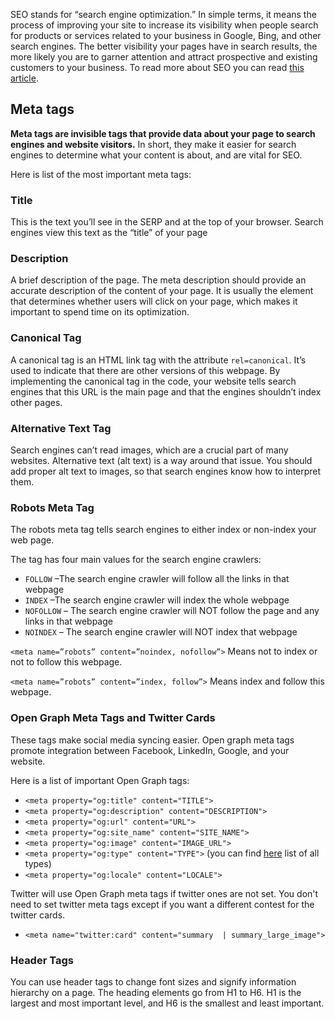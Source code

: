 SEO stands for “search engine optimization.” In simple terms, it means the process of improving your site to increase its visibility when people search for products or services related to your business in Google, Bing, and other search engines. The better visibility your pages have in search results, the more likely you are to garner attention and attract prospective and existing customers to your business. To read more about SEO you can read [this article](https://searchengineland.com/guide/what-is-seo).

## Meta tags
__Meta tags are invisible tags that provide data about your page to search engines and website visitors.__ In short, they make it easier for search engines to determine what your content is about, and are vital for SEO. 

Here is list of the most important meta tags: 

### Title
This is the text you’ll see in the SERP and at the top of your browser. Search engines view this text as the “title” of your page

### Description 
A brief description of the page. The meta description should provide an accurate description of the content of your page. It is usually the element that determines whether users will click on your page, which makes it important to spend time on its optimization.

### Canonical Tag
A canonical tag is an HTML link tag with the attribute `rel=canonical`.
It’s used to indicate that there are other versions of this webpage. By implementing the canonical tag in the code, your website tells search engines that this URL is the main page and that the engines shouldn’t index other pages.

### Alternative Text Tag
Search engines can’t read images, which are a crucial part of many websites. Alternative text (alt text) is a way around that issue.
You should add proper alt text to images, so that search engines know how to interpret them.

### Robots Meta Tag
The robots meta tag tells search engines to either index or non-index your web page.

The tag has four main values for the search engine crawlers:

- `FOLLOW` –The search engine crawler will follow all the links in that webpage
- `INDEX` –The search engine crawler will index the whole webpage
- `NOFOLLOW` – The search engine crawler will NOT follow the page and any links in that webpage
- `NOINDEX` – The search engine crawler will NOT index that webpage

`<meta name=”robots” content=”noindex, nofollow”>` Means not to index or not to follow this webpage.

`<meta name=”robots” content=”index, follow”>` Means index and follow this webpage.

### Open Graph Meta Tags and Twitter Cards
These tags make social media syncing easier. Open graph meta tags promote integration between Facebook, LinkedIn, Google, and your website.

Here is a list of important Open Graph tags:
- `<meta property="og:title" content="TITLE">`
- `<meta property="og:description" content="DESCRIPTION">`
- `<meta property="og:url" content="URL">`
- `<meta property="og:site_name" content="SITE_NAME">`
- `<meta property="og:image" content="IMAGE_URL">`
- `<meta property="og:type" content="TYPE">` (you can find [here](https://ogp.me/#types) list of all types)
- `<meta property="og:locale" content="LOCALE">`

Twitter will use Open Graph meta tags if twitter ones are not set. You don't need to set twitter meta tags except if you want a different contest for the twitter cards.

- `<meta name="twitter:card" content="summary  | summary_large_image">`

### Header Tags
You can use header tags to change font sizes and signify information hierarchy on a page.
The heading elements go from H1 to H6. H1 is the largest and most important level, and H6 is the smallest and least important.

